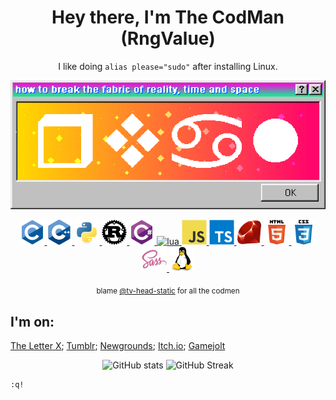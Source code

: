 <h1 align="center">Hey there, I'm The CodMan (RngValue)</h1>
<p align="center">I like doing <code>alias please="sudo"</code> after installing Linux.</p>
<p align="center"> <img src="https://github.com/RngValue/RngValue/blob/main/fabricofrealityhq.png"> </p>

<p align="center"> <a href="https://www.cprogramming.com/" target="_blank" rel="noreferrer"> <img src="https://raw.githubusercontent.com/devicons/devicon/master/icons/c/c-original.svg" alt="c" width="40" height="40"/> </a> <a href="https://www.w3schools.com/cpp/" target="_blank" rel="noreferrer"> <img src="https://raw.githubusercontent.com/devicons/devicon/master/icons/cplusplus/cplusplus-original.svg" alt="cplusplus" width="40" height="40"/> </a> <a href="https://www.python.org" target="_blank" rel="noreferrer"> <img src="https://raw.githubusercontent.com/devicons/devicon/master/icons/python/python-original.svg" alt="python" width="40" height="40"/> </a> <a href="https://www.rust-lang.org" target="_blank" rel="noreferrer"> <img src="https://raw.githubusercontent.com/devicons/devicon/master/icons/rust/rust-plain.svg" alt="rust" width="40" height="40"/> </a> <a href="https://www.w3schools.com/cs/" target="_blank" rel="noreferrer"> <img src="https://raw.githubusercontent.com/devicons/devicon/master/icons/csharp/csharp-original.svg" alt="csharp" width="40" height="40"/> </a> <a href="https://www.lua.org/"> <img src="https://wikimedi.ca/images/thumb/6/6a/Lua-logo-nolabel.svg/600px-Lua-logo-nolabel.svg.png" alt="lua" width="40" height="40"> </a> <a href="https://developer.mozilla.org/en-US/docs/Web/JavaScript" target="_blank" rel="noreferrer"> <img src="https://raw.githubusercontent.com/devicons/devicon/master/icons/javascript/javascript-original.svg" alt="javascript" width="40" height="40"/> </a> <a href="https://www.typescriptlang.org/" target="_blank" rel="noreferrer"> <img src="https://raw.githubusercontent.com/devicons/devicon/master/icons/typescript/typescript-original.svg" alt="typescript" width="40" height="40"/> </a> <a href="https://www.ruby-lang.org/en/" target="_blank" rel="noreferrer"> <img src="https://raw.githubusercontent.com/devicons/devicon/master/icons/ruby/ruby-original.svg" alt="ruby" width="40" height="40"/> </a> <a href="https://www.w3.org/html/" target="_blank" rel="noreferrer"> <img src="https://raw.githubusercontent.com/devicons/devicon/master/icons/html5/html5-original-wordmark.svg" alt="html5" width="40" height="40"/> </a>  <a href="https://www.w3schools.com/css/" target="_blank" rel="noreferrer"> <img src="https://raw.githubusercontent.com/devicons/devicon/master/icons/css3/css3-original-wordmark.svg" alt="css3" width="40" height="40"/> </a> <a href="https://sass-lang.com" target="_blank" rel="noreferrer"> <img src="https://raw.githubusercontent.com/devicons/devicon/master/icons/sass/sass-original.svg" alt="sass" width="40" height="40"/> </a> <a href="https://www.linux.org/" target="_blank" rel="noreferrer"> <img src="https://raw.githubusercontent.com/devicons/devicon/master/icons/linux/linux-original.svg" alt="linux" width="40" height="40"/> </a> </p>
<p align=center><sub>blame <a href="https://www.tumblr.com/tv-head-static">@tv-head-static</a> for all the codmen</sub></p>
<h2>I'm on:</h2>
<p> <a href="https://twitter.com/Value134">The Letter X</a>; <a href="https://cursedcodman.tumblr.com/">Tumblr</a>; <a href="https://value134.newgrounds.com/">Newgrounds</a>; <a href="https://randomvalue134.itch.io/">Itch.io</a>; <a href="https://gamejolt.com/@rngvalue">Gamejolt</a> </p>

<div align=center>
  
  ![GitHub stats](https://github-readme-stats.vercel.app/api?username=RngValue) ![GitHub Streak](https://streak-stats.demolab.com?user=RngValue&date_format=%5BY.%5Dn.j&card_width=340)

</div>
<pre><code>:q!</code></pre>
